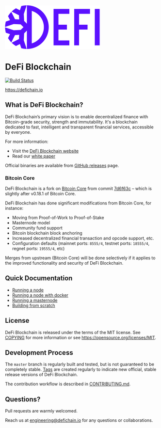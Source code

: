 ![DeFi Blockchain Logo](doc/img/defichain-logo.svg)

# DeFi Blockchain

[![Build Status](https://travis-ci.com/DeFiCh/ain.svg?branch=master)](https://travis-ci.com/DeFiCh/ain)

https://defichain.io

## What is DeFi Blockchain?

DeFi Blockchain’s primary vision is to enable decentralized finance with Bitcoin-grade security, strength and immutability. It's a blockchain dedicated to fast, intelligent and transparent financial services, accessible by everyone.

For more information:

- Visit the [DeFi Blockchain website](https://defichain.io)
- Read our [white paper](https://defichain.io/white-paper/)

Official binaries are available from [GitHub releases](https://github.com/DeFiCh/ain/releases) page.

### Bitcoin Core

DeFi Blockchain is a fork on [Bitcoin Core](https://github.com/bitcoin/bitcoin) from commit [7d6f63c](https://github.com/bitcoin/bitcoin/commit/7d6f63cc2c2b9c4f07a43619eef0b7314474fffd) – which is slightly after v0.18.1 of Bitcoin Core.

DeFi Blockchain has done significant modifications from Bitcoin Core, for instance:

- Moving from Proof-of-Work to Proof-of-Stake
- Masternode model
- Community fund support
- Bitcoin blockchain block anchoring
- Increased decentralized financial transaction and opcode support, etc.
- Configuration defaults (mainnet ports: `8555/4`, testnet ports: `18555/4`, regnet ports: `19555/4`, etc)

Merges from upstream (Bitcoin Core) will be done selectively if it applies to the improved functionality and security of DeFi Blockchain.

## Quick Documentation

- [Running a node](./doc/setup-nodes.md)
- [Running a node with docker](./doc/setup-nodes-docker.md)
- [Running a masternode](./doc/setup-masternodes.md)
- [Building from scratch](./doc/build-quick.md)

## License

DeFi Blockchain is released under the terms of the MIT license. See [COPYING](COPYING) for more
information or see https://opensource.org/licenses/MIT.

## Development Process

The `master` branch is regularly built and tested, but is not guaranteed to be
completely stable. [Tags](https://github.com/DeFiCh/ain/tags) are created
regularly to indicate new official, stable release versions of DeFi Blockchain.

The contribution workflow is described in [CONTRIBUTING.md](CONTRIBUTING.md).

## Questions?

Pull requests are warmly welcomed.

Reach us at [engineering@defichain.io](mailto:engineering@defichain.io) for any questions or collaborations.
